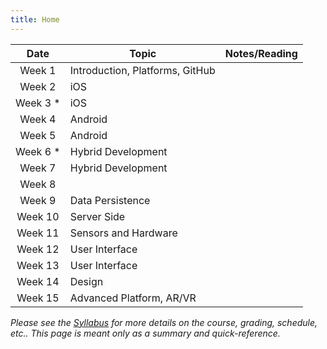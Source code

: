 ```yaml
---
title: Home
---
```


| Date | Topic | Notes/Reading |
| :---: | ---   | --- |
| Week&nbsp;1 | Introduction, Platforms, GitHub |  |
| Week&nbsp;2  | iOS |  |
| Week&nbsp;3 * | iOS |  |
| Week&nbsp;4  | Android | |
| Week&nbsp;5  | Android | |
| Week&nbsp;6 * | Hybrid Development | |
| Week&nbsp;7 | Hybrid Development | |
| Week&nbsp;8 |  | |
| Week&nbsp;9 | Data Persistence | |
| Week&nbsp;10 | Server Side | |
| Week&nbsp;11 | Sensors and Hardware | |
| Week&nbsp;12 | User Interface | |
| Week&nbsp;13 | User Interface | |
| Week&nbsp;14 | Design | |
| Week&nbsp;15 | Advanced Platform, AR/VR | |

<!--
<table id="schedule">
  <thead>
    <tr>
      <th>Date</th>
      <th>Topic</th>
      <th>Notes/Reading</th>
    </tr>
  </thead>
  <tbody>
    <tr>
      <td>Week 1<br/>(8/30)</td>
      <td>
        <a href="/0-introduction">Introduction</a>,
        <a href="/syllabus">Syllabus</a>,
         <a href="/1-foundations">Foundations, and Socket Programming</a></td>
      <td>Ch. 1 - Sections 1.1 - 1.4<br/>
	  	<a href="http://www.internetsociety.org/internet/what-internet/history-internet/brief-history-internet">A Brief History of the Internet</a><br/>
		  <a href="https://www.youtube.com/watch?v=ewrBalT_eBM">There and Back Again: A Packet’s Tale (video)</a><br/>
		  <a href="http://beej.us/guide/bgnet/">Beej’s Guide to Network Programming (C)</a><br/>
		  <a href="https://docs.oracle.com/javase/tutorial/networking/sockets/">The Java Tutorial: All About Sockets</a><br/>
		  <a href="http://www.tutorialspoint.com/python/python_networking.htm">Python Network Programming</a>
		</td>
    </tr>
    <tr>
      <td>Week 2<br/>(9/6)</td>
      <td><a href="/1-foundations">Network Performance</a></td>
      <td>Ch. 1 - Sections 1.5 and 1.6</td>
    </tr>
    <tr>
      <td>Week 3<br/>(9/13)</td>
      <td><a href="/2-direct-link-networks">Local Links and Encoding, More Socket Programming</a></td>
      <td>Ch. 2 - Sections 2.1 - 2.5<br/>
	  	<a href="/project-1">Assignment #1 Due</a>
	  </td>
    </tr>
    <tr>
      <td>Week 4<br/>(9/20)</td>
      <td><a href="/2-direct-link-networks">Ethernet and Wireless</a></td>
      <td>Ch. 2 - Sections 2.6 - 2.8</td>
    </tr>
    <tr>
      <td>Week 5<br/>(9/27)</td>
      <td><a href="/3-internetworking">Switching and Bridging</a></td>
      <td>Ch. 3 - Section 3.1<br/>
	  	<a href="https://bb.courses.maine.edu">Exam #1 (Online)</a>
	  </td>
    </tr>
    <tr>
      <td>Week 6<br/>(10/4)</td>
      <td><a href="/3-internetworking">Basic Internetworking (IP)</a></td>
      <td>Ch 3. - Section 3.2<br/>
	  	<a href="https://www.cisco.com/c/en/us/about/press/internet-protocol-journal/back-issues/table-contents-22/dhcp.html">Bootstrapping with BOOTP and DHCP</a><br/>
		  <a href="/project-2">Assignment #2 Due</a>
		</td>
    </tr>
    <tr>
      <td>Week 7<br/>(10/11)</td>
      <td><a href="/3-internetworking">Routing</a></td>
      <td>Ch. 3 - Section 3.3 and 3.5</td>
    </tr>
    <tr>
      <td>Week 8<br/>(10/18)</td>
      <td>Simple Demultiplexer (UDP), Reliable Byte Stream (TCP)</td>
      <td>Ch. 5 - Section 5.1 and 5.2</td>
    </tr>
    <tr>
      <td>Week 9<br/>(10/25)</td>
      <td>Remote Procedure Call (RPC), Real Time Protocol (RTP)</td>
      <td>Ch. 5 - Section 5.3 - 5.5</td>
    </tr>
    <tr>
      <td>Week 10<br/>(11/1)</td>
      <td>Congestion Control</td>
      <td>Ch 6. - Sections 6.1, 6.3, 6.5, and 6.6<br/>
	  	<a href="https://bb.courses.maine.edu">Exam #2 (online)</a>
	  </td>
    </tr>
    <tr>
      <td>Week 11<br/>(11/8 )</td>
      <td>Presentation Formatting</td>
      <td>
        Ch. 7 - Section 7.1<br/>
		    <a href="/project-3">Assignment #3 Due</a>
      </td>
    </tr>
    <tr>
      <td>Week 12<br/>(11/15)</td>
      <td>Multimedia Data</td>
      <td>Ch. 7 - Sections 7.2 - 7.3<br/>
	  	<a href="http://gaia.cs.umass.edu/networks/papers/MMCN08-0.2.pdf">YouTube network traffic at a campus network</a>
	  </td>
    </tr>
    <tr>
      <td>(11/22)</td>
      <td>Thanksgiving Break</td>
      <td> </td>
    </tr>
    <tr>
      <td>Week 13<br/>(11/29)</td>
      <td>Network Security</td>
      <td>Ch. 8 - Sections 8.1, 8.4, 8.5, 8.6<br/>
	  	<a href="https://www.cisco.com/c/en/us/about/press/internet-protocol-journal/back-issues/table-contents-29/anatomy.html">A Look Inside Network Address Translators and Virtual Local Area Networks (VLANs)</a>
	  </td>
    </tr>
    <tr>
      <td>Week 14<br/>(11/6)</td>
      <td>Traditional Applications, Overlay Networks</td>
      <td>Ch. 9 - Sections 9.1, 9.5<br/>
	  	<a href="https://www.nap.edu/read/10569/chapter/1">The Internet Under Crisis Conditions: Learning from September 11</a><br/>
		<a href="http://www1.cs.columbia.edu/~salman/publications/skype1_4.pdf">An analysis of the Skype peer-to-peer Internet telephony protocol</a>
	  </td>
    </tr>
    <tr>
      <td>Week 15<br/>(12/13)</td>
      <td>Graduate Presentations</td>
      <td><a href="https://bb.courses.maine.edu">Final Exam (online)</a><br/>
	  	Graduate Presentations Due<br/>
      Graduate Research Papers Due<br/>
		  Assignment #4 Due
	  </td>
    </tr>
  </tbody>
</table>
-->
*Please see the [Syllabus](syllabus.html) for more details on the course, grading, schedule, etc.. This page is meant only as a summary and quick-reference.*
